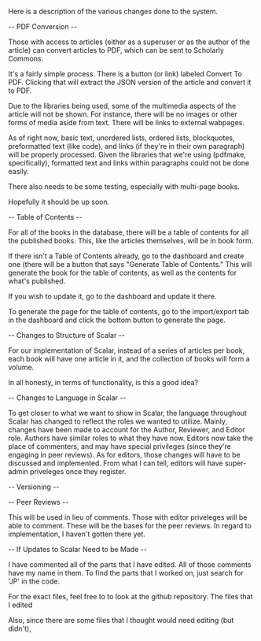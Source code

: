 Here is a description of the various changes done to the system.

-- PDF Conversion --

Those with access to articles (either as a superuser or as the author of the article) can convert articles to PDF, which can be sent to Scholarly Commons.

It's a fairly simple process. There is a button (or link) labeled Convert To PDF. Clicking that will extract the JSON version of the article and convert it to PDF.

Due to the libraries being used, some of the multimedia aspects of the article will not be shown. For instance, there will be no images or other forms of media aside from text. There will be links to external wabpages. 

As of right now, basic text, unordered lists, ordered lists, blockquotes, preformatted text (like code), and links (if they're in their own paragraph) will be properly processed. Given the libraries that we're using (pdfmake, specifically), formatted text and links within paragraphs could not be done easily. 

There also needs to be some testing, especially with multi-page books.

Hopefully it should be up soon.

-- Table of Contents --

For all of the books in the database, there will be a table of contents for all the published books. This, like the articles themselves, will be in book form.

If there isn't a Table of Contents already, go to the dashboard and create one (there will be a button that says "Generate Table of Contents." This will generate the book for the table of contents, as well as the contents for what's published.

If you wish to update it, go to the dashboard and update it there.

To generate the page for the table of contents, go to the import/export tab in the dashboard and click the bottom button to generate the page.

-- Changes to Structure of Scalar --

For our implementation of Scalar, instead of a series of articles per book, each book will have one article in it, and the collection of books will form a volume.

In all honesty, in terms of functionality, is this a good idea?

-- Changes to Language in Scalar --

To get closer to what we want to show in Scalar, the language throughout Scalar has changed to reflect the roles we wanted to utilize. Mainly, changes have been made to account for the Author, Reviewer, and Editor role. Authors have similar roles to what they have now. Editors now take the place of commenters, and may have special privileges (since they're engaging in peer reviews). As for editors, those changes will have to be discussed and implemented. From what I can tell, editors will have super-admin priveleges once they register.

-- Versioning --

-- Peer Reviews --

This will be used in lieu of comments. Those with editor priveleges will be able to comment. These will be the bases for the peer reviews. In regard to implementation, I haven't gotten there yet.

-- If Updates to Scalar Need to be Made --

I have commented all of the parts that I have edited. All of those comments have my name in them. To find the parts that I worked on, just search for 'JP' in the code.

For the exact files, feel free to to look at the github repository. The files that I edited

Also, since there are some files that I thought would need editing (but didn't), 

